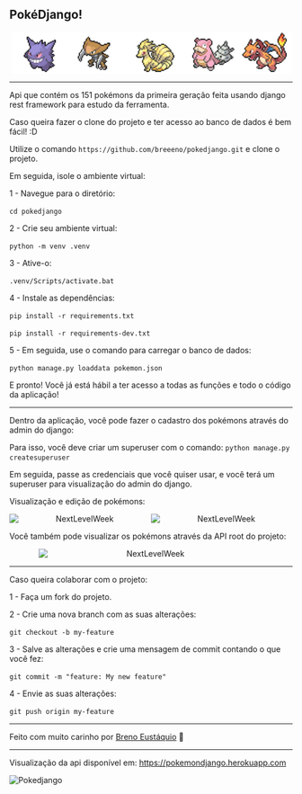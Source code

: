 ## PokéDjango!
<p align="center" style="display: flex; align-items: flex-start; justify-content: right;">
<img alt="NextLevelWeek" title="#NextLevelWeek" src="./contrib/gengar.png" width="100px">
<img alt="NextLevelWeek" title="#NextLevelWeek" src="./contrib/kabutops.png" width=100px">
<img alt="NextLevelWeek" title="#NextLevelWeek" src="./contrib/ninetales.png" width=100px">
<img alt="NextLevelWeek" title="#NextLevelWeek" src="./contrib/slowbro.png" width=100px">
<img alt="NextLevelWeek" title="#NextLevelWeek" src="./contrib/charizard.png" width=100px">

---
Api que contém os 151 pokémons da primeira geração feita usando django rest framework para estudo da ferramenta.


Caso queira fazer o clone do projeto e ter acesso ao banco de dados é bem fácil! :D

Utilize o comando
``https://github.com/breeeno/pokedjango.git`` 
e clone o projeto.

Em seguida, isole o ambiente virtual:

1 - Navegue para o diretório:

``cd pokedjango``

2 - Crie seu ambiente virtual:

```python -m venv .venv```

3 - Ative-o:

``.venv/Scripts/activate.bat``

4 - Instale as dependências:

``pip install -r requirements.txt``

``pip install -r requirements-dev.txt``

5 - Em seguida, use o comando para carregar o banco de dados:

``python manage.py loaddata pokemon.json`` 

E pronto! Você já está hábil a ter acesso a todas as funções e todo o código da aplicação!

---
Dentro da aplicação, você pode fazer o cadastro dos pokémons através do admin do django:

Para isso, você deve criar um superuser com o comando:
``python manage.py createsuperuser``

Em seguida, passe as credenciais que você quiser usar, e você terá um superuser para visualização do admin do django.




Visualização e edição de pokémons:
<p align="center" style="display: flex; align-items: flex-start; justify-content: center;">
  <img alt="NextLevelWeek" title="#NextLevelWeek" src="./contrib/admin.png" width="400px">
  <img alt="NextLevelWeek" title="#NextLevelWeek" src="./contrib/pkm.png" width="400px">

</p>
Você também pode visualizar os pokémons através da API root do projeto:
<p align="center" style="display: flex; align-items: flex-start; justify-content:center;">
  <img alt="NextLevelWeek" title="#NextLevelWeek" src="./contrib/root.png" width="400px">
</p>

---

Caso queira colaborar com o projeto:

1 - Faça um fork do projeto.

2 - Crie uma nova branch com as suas alterações: 

``git checkout -b my-feature``

3 - Salve as alterações e crie uma mensagem de commit contando o que você fez: 

``git commit -m "feature: My new feature"``

4 - Envie as suas alterações: 

``git push origin my-feature``

---
Feito com muito carinho por  <a href="https://www.linkedin.com/in/breno-eustáquio/">Breno Eustáquio</a> &#128013;

---
Visualização da api disponível em:
https://pokemondjango.herokuapp.com


![Pokedjango](https://github.com/breeeno/pokedjango/actions/workflows/Pokedjango.yml/badge.svg)